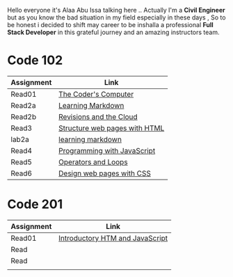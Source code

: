  Hello everyone it's Alaa Abu Issa talking here
.. Actually I'm a **Civil Engineer** but as you know the bad situation in my field especially in these days ,
So to be honest i decided to shift may career to be inshalla a professional **Full Stack Developer** in this grateful journey and an amazing instructors team.



# Code 102

|   Assignment  |                       Link                        |
| --------------|---------------------------------------------------|
|    Read01     |  [The Coder's Computer](read1/Read01.md)          |
|    Read2a     |  [Learning Markdown](read1/Read2a.md)             |
|    Read2b     |  [Revisions and the Cloud](read1/Read2b.md)       |
|    Read3      |  [Structure web pages with HTML](read1/Read3.md)  |
|    lab2a      |  [learning markdown](read1/Lab2.md)               |
|    Read4      |  [Programming with JavaScript](read1/Read4.md)    |   
|    Read5      |  [Operators and Loops](read1/Read5.md)            |
|    Read6      |  [Design web pages with CSS](read1/Read6.md)      |
 




# Code 201
|   Assignment  |                       Link                              |
|---------------|---------------------------------------------------------|
|    Read01     | [Introductory HTM and JavaScript](read2/read01.md)      |
|    Read       |                                                         |
|    Read       |                                                         | 
|               |                                                         |